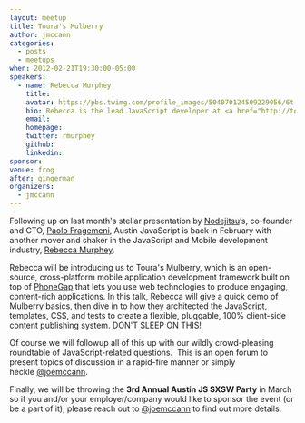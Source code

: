 ```yaml
---
layout: meetup
title: Toura's Mulberry
author: jmccann
categories:
  - posts
  - meetups
when: 2012-02-21T19:30:00-05:00
speakers:
  - name: Rebecca Murphey
    title:
    avatar: https://pbs.twimg.com/profile_images/504070124509229056/6t-MUDgL_400x400.jpeg
    bio: Rebecca is the lead JavaScript developer at <a href="http://toura.com">Toura</a> and the lead architect of <a href="http://mulberry.toura.com/">Mulberry</a>, Toura's open-source mobile development framework. She's also a co-founder of the epic <a href="http://texasjavascript.com">TXJS</a> and the author of <a href="http://jqfundamentals.com/">jQuery Fundamentals</a>. On top of all of that, Rebecca speaks and writes frequently about patterns for organizing large JavaScript applications.
    email:
    homepage:
    twitter: rmurphey
    github:
    linkedin:
sponsor:
venue: frog
after: gingerman
organizers:
  - jmccann
---
```

Following up on last month's stellar presentation by [Nodejitsu][1]&#8216;s, co-founder and CTO, [Paolo Fragemeni][2], Austin JavaScript is back in February with another mover and shaker in the JavaScript and Mobile development industry, [Rebecca Murphey][3].

Rebecca will be introducing us to Toura's Mulberry, which is an open-source, cross-platform mobile application development framework built on top of [PhoneGap][8] that lets you use web technologies to produce engaging, content-rich applications. In this talk, Rebecca will give a quick demo of Mulberry basics, then dive in to how they architected the JavaScript, templates, CSS, and tests to create a flexible, pluggable, 100% client-side content publishing system. DON'T SLEEP ON THIS!

Of course we will followup all of this up with our wildly crowd-pleasing roundtable of JavaScript-related questions.  This is an open forum to present topics of discussion in a rapid-fire manner or simply heckle [@joemccann][9].

Finally, we will be throwing the **3rd Annual Austin JS SXSW Party** in March so if you and/or your employer/company would like to sponsor the event (or be a part of it), please reach out to [@joemccann][9] to find out more details.

[1]: http://jit.su
[2]: http://twitter.com/hij1nx
[3]: http://twitter.com/rmurphey
[8]: http://phonegap.com
[9]: http://twitter.com/joemccann
